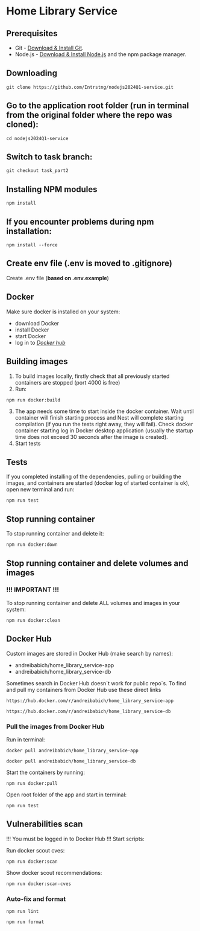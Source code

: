 # Home Library Service

## Prerequisites

- Git - [Download & Install Git](https://git-scm.com/downloads).
- Node.js - [Download & Install Node.js](https://nodejs.org/en/download/) and the npm package manager.

## Downloading

```
git clone https://github.com/Intrstng/nodejs2024Q1-service.git
```

## Go to the application root folder (run in terminal from the original folder where the repo was cloned):
```
cd nodejs2024Q1-service
```

## Switch to task branch:

```
git checkout task_part2
```

## Installing NPM modules

```
npm install
```

## If you encounter problems during npm installation:

```
npm install --force
```

## Create env file (.env is moved to .gitignore)
Create .env file (**based on .env.example**)

## Docker

Make sure docker is installed on your system:
- download Docker
- install Docker
- start Docker
- log in to [_Docker hub_](https://hub.docker.com/)


## Building images
1. To build images locally, firstly check that all previously started containers are stopped (port 4000 is free)
2. Run:
```
npm run docker:build
```
3. The app needs some time to start inside the docker container. Wait until container will finish starting process and Nest will complete starting compilation (if you run the tests right away, they will fail). Check docker container starting log in Docker desktop application (usually the startup time does not exceed 30 seconds after the image is created).
4. Start tests

## Tests
If you completed installing of the dependencies, pulling or building the images, and containers are started (docker log of started container is ok), open new terminal and run:
```
npm run test
```

## Stop running container
To stop running container and delete it:
```
npm run docker:down
```

## Stop running container and delete volumes and images
### !!! IMPORTANT !!!
To stop running container and delete ALL volumes and images in your system:
```
npm run docker:clean
```

## Docker Hub

Custom images are stored in Docker Hub (make search by names):
- andreibabich/home_library_service-app
- andreibabich/home_library_service-db


Sometimes search in Docker Hub doesn\`t work for public repo\`s. To find and pull my containers from Docker Hub use these direct links
```
https://hub.docker.com/r/andreibabich/home_library_service-app
```
```
https://hub.docker.com/r/andreibabich/home_library_service-db
```

### Pull the images from Docker Hub

Run in terminal:
```
docker pull andreibabich/home_library_service-app
```
```
docker pull andreibabich/home_library_service-db
```

Start the containers by running:

```
npm run docker:pull
```

Open root folder of the app and start in terminal:

```
npm run test
```


## Vulnerabilities scan
!!! You must be logged in to Docker Hub !!!
Start scripts:

Run docker scout cves:
```
npm run docker:scan
```

Show docker scout recommendations:
```
npm run docker:scan-cves
```

### Auto-fix and format

```
npm run lint
```

```
npm run format
```
